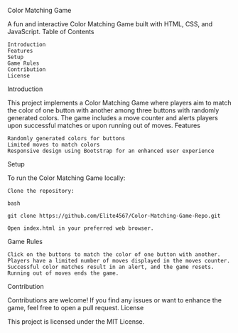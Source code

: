 Color Matching Game

A fun and interactive Color Matching Game built with HTML, CSS, and JavaScript.
Table of Contents

    Introduction
    Features
    Setup
    Game Rules
    Contribution
    License

Introduction

This project implements a Color Matching Game where players aim to match the color of one button with another among three buttons with randomly generated colors. The game includes a move counter and alerts players upon successful matches or upon running out of moves.
Features

    Randomly generated colors for buttons
    Limited moves to match colors
    Responsive design using Bootstrap for an enhanced user experience

Setup

To run the Color Matching Game locally:

    Clone the repository:

    bash

    git clone https://github.com/Elite4567/Color-Matching-Game-Repo.git

    Open index.html in your preferred web browser.

Game Rules

    Click on the buttons to match the color of one button with another.
    Players have a limited number of moves displayed in the moves counter.
    Successful color matches result in an alert, and the game resets.
    Running out of moves ends the game.

Contribution

Contributions are welcome! If you find any issues or want to enhance the game, feel free to open a pull request.
License

This project is licensed under the MIT License.
